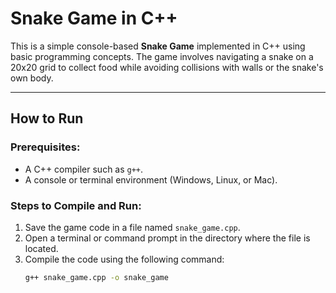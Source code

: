 # Snake Game in C++

This is a simple console-based **Snake Game** implemented in C++ using basic programming concepts. The game involves navigating a snake on a 20x20 grid to collect food while avoiding collisions with walls or the snake's own body.

---

## How to Run

### Prerequisites:
- A C++ compiler such as `g++`.
- A console or terminal environment (Windows, Linux, or Mac).

### Steps to Compile and Run:
1. Save the game code in a file named `snake_game.cpp`.
2. Open a terminal or command prompt in the directory where the file is located.
3. Compile the code using the following command:
   ```bash
   g++ snake_game.cpp -o snake_game
